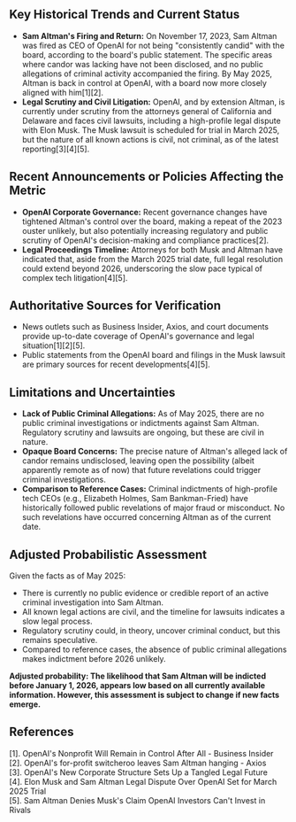 ## Key Historical Trends and Current Status

- **Sam Altman's Firing and Return:** On November 17, 2023, Sam Altman was fired as CEO of OpenAI for not being "consistently candid" with the board, according to the board's public statement. The specific areas where candor was lacking have not been disclosed, and no public allegations of criminal activity accompanied the firing. By May 2025, Altman is back in control at OpenAI, with a board now more closely aligned with him[1][2].
- **Legal Scrutiny and Civil Litigation:** OpenAI, and by extension Altman, is currently under scrutiny from the attorneys general of California and Delaware and faces civil lawsuits, including a high-profile legal dispute with Elon Musk. The Musk lawsuit is scheduled for trial in March 2025, but the nature of all known actions is civil, not criminal, as of the latest reporting[3][4][5].

## Recent Announcements or Policies Affecting the Metric

- **OpenAI Corporate Governance:** Recent governance changes have tightened Altman's control over the board, making a repeat of the 2023 ouster unlikely, but also potentially increasing regulatory and public scrutiny of OpenAI's decision-making and compliance practices[2].
- **Legal Proceedings Timeline:** Attorneys for both Musk and Altman have indicated that, aside from the March 2025 trial date, full legal resolution could extend beyond 2026, underscoring the slow pace typical of complex tech litigation[4][5].

## Authoritative Sources for Verification

- News outlets such as Business Insider, Axios, and court documents provide up-to-date coverage of OpenAI's governance and legal situation[1][2][5].
- Public statements from the OpenAI board and filings in the Musk lawsuit are primary sources for recent developments[4][5].

## Limitations and Uncertainties

- **Lack of Public Criminal Allegations:** As of May 2025, there are no public criminal investigations or indictments against Sam Altman. Regulatory scrutiny and lawsuits are ongoing, but these are civil in nature.
- **Opaque Board Concerns:** The precise nature of Altman's alleged lack of candor remains undisclosed, leaving open the possibility (albeit apparently remote as of now) that future revelations could trigger criminal investigations.
- **Comparison to Reference Cases:** Criminal indictments of high-profile tech CEOs (e.g., Elizabeth Holmes, Sam Bankman-Fried) have historically followed public revelations of major fraud or misconduct. No such revelations have occurred concerning Altman as of the current date.

## Adjusted Probabilistic Assessment

Given the facts as of May 2025:
- There is currently no public evidence or credible report of an active criminal investigation into Sam Altman.
- All known legal actions are civil, and the timeline for lawsuits indicates a slow legal process.
- Regulatory scrutiny could, in theory, uncover criminal conduct, but this remains speculative.
- Compared to reference cases, the absence of public criminal allegations makes indictment before 2026 unlikely.

**Adjusted probability: The likelihood that Sam Altman will be indicted before January 1, 2026, appears low based on all currently available information. However, this assessment is subject to change if new facts emerge.**

## References

[1]. OpenAI's Nonprofit Will Remain in Control After All - Business Insider  
[2]. OpenAI's for-profit switcheroo leaves Sam Altman hanging - Axios  
[3]. OpenAI's New Corporate Structure Sets Up a Tangled Legal Future  
[4]. Elon Musk and Sam Altman Legal Dispute Over OpenAI Set for March 2025 Trial  
[5]. Sam Altman Denies Musk's Claim OpenAI Investors Can't Invest in Rivals